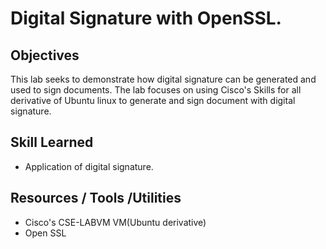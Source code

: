 # Digital Signature with OpenSSL.
## Objectives
This lab seeks to demonstrate how digital signature can be generated and used to sign documents. The lab focuses on using Cisco's Skills for all derivative of Ubuntu linux to generate and sign document with digital signature.
## Skill Learned
+ Application of digital signature.
## Resources / Tools /Utilities
+ Cisco's CSE-LABVM VM(Ubuntu derivative)
+ Open SSL
